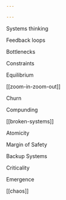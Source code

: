 ```yaml
---

---
```


Systems thinking 
 
Feedback loops 

Bottlenecks

Constraints

Equilibrium

[[zoom-in-zoom-out]]

Churn

Compunding 

[[broken-systems]]

Atomicity

Margin of Safety  

Backup Systems

Criticality

Emergence

[[chaos]]